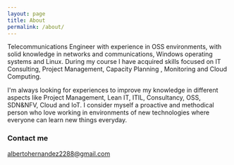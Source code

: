 ```yaml
---
layout: page
title: About
permalink: /about/
---
```


Telecommunications Engineer with experience in OSS environments, with solid knowledge in networks and communications, Windows operating systems and Linux. During my course I have acquired skills focused on IT Consulting, Project Management, Capacity Planning , Monitoring and Cloud Computing.

I'm always looking for experiences to improve my knowledge in different aspects like Project Management, Lean IT, ITIL, Consultancy, OSS, SDN&NFV, Cloud and IoT. I consider myself a proactive and methodical person who love working in environments of new technologies where everyone can learn new things everyday.

### Contact me

[albertohernandez2288@gmail.com](mailto:albertohernandez2288@gmail.com)
